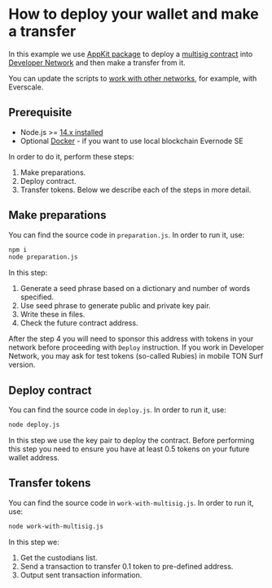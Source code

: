 # How to deploy your wallet and make a transfer
In this example we use [AppKit package](https://github.com/tonlabs/appkit-js) to deploy a [multisig contract](https://github.com/tonlabs/ton-labs-contracts/blob/master/solidity/safemultisig/) into [Developer Network](https://net.ton.live/) and then make a transfer from it.  

You can update the scripts to [work with other networks](https://docs.everos.dev/ever-sdk/reference/ever-os-api/networks), for example, with Everscale.

## Prerequisite

* Node.js >= [14.x installed](https://nodejs.org)
* Optional [Docker](https://docs.docker.com/desktop/#download-and-install) - if you want to use local blockchain Evernode SE

In order to do it, perform these steps:

1. Make preparations.
2. Deploy contract.
3. Transfer tokens.
Below we describe each of the steps in more detail.

## Make preparations

You can find the source code in `preparation.js`. In order to run it, use:

```sh
npm i
node preparation.js
```

In this step:

1. Generate a seed phrase based on a dictionary and number of words specified.
2. Use seed phrase to generate public and private key pair.
3. Write these in files.
4. Check the future contract address.

After the step 4 you will need to sponsor this address with tokens in your network before proceeding with `Deploy` instruction. If you work in Developer Network, you may ask for test tokens (so-called Rubies) in mobile TON Surf version.

## Deploy contract

You can find the source code in `deploy.js`. In order to run it, use:
                                         
```sh
node deploy.js
```

In this step we use the key pair to deploy the contract. Before performing this step you need to ensure you have
at least 0.5 tokens on your future wallet address.

## Transfer tokens

You can find the source code in `work-with-multisig.js`. In order to run it, use:
                                                     
```sh
node work-with-multisig.js
```

In this step we:

1. Get the custodians list.
2. Send a transaction to transfer 0.1 token to pre-defined address.
3. Output sent transaction information.
